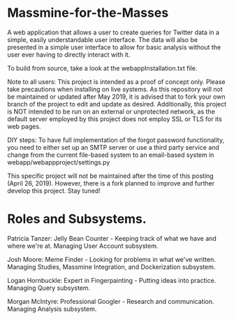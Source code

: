 # Massmine-for-the-Masses
A web application that allows a user to create queries for Twitter data in a simple, easily understandable user interface. The data will also be presented in a simple user interface to allow for basic analysis without the user ever having to directly interact with it.

To build from source, take a look at the webappInstallation.txt file.
 
Note to all users: This project is intended as a proof of concept only. Please take precautions when installing on live systems. As this repository will not be maintained or updated after May 2019, it is advised that to fork your own branch of the project to edit and update as desired. Additionally, this project is NOT intended to be run on an external or unprotected network, as the default server employed by this project does not employ SSL or TLS for its web pages. 

DIY steps: To have full implementation of the forgot password functionality, you need to either set up an SMTP server or use a third party service and change from the current file-based system to an email-based system in webapp/webappproject/settings.py

This specific project will not be maintained after the time of this posting (April 26, 2019). However, there is a fork planned to improve and further develop this project. Stay tuned!

# Roles and Subsystems.
Patricia Tanzer: Jelly Bean Counter - Keeping track of what we have and where we're at. Managing User Account subsystem.

Josh Moore: Meme Finder - Looking for problems in what we've written. Managing Studies, Massmine Integration, and Dockerization subsystem.

Logan Hornbuckle: Expert in Fingerpainting - Putting ideas into practice. Managing Query subsystem.

Morgan McIntyre: Professional Googler - Research and communication. Managing Analysis subsystem.


